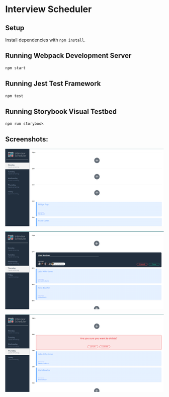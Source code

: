 # Interview Scheduler

## Setup

Install dependencies with `npm install`.

## Running Webpack Development Server

```sh
npm start
```

## Running Jest Test Framework

```sh
npm test
```

## Running Storybook Visual Testbed

```sh
npm run storybook
```

## Screenshots:

![Main Monday Page](docs/monday-main-page.png)

![Edit page](docs/edit-page.png)

![Delete confirmation](docs/delete-page.png)
